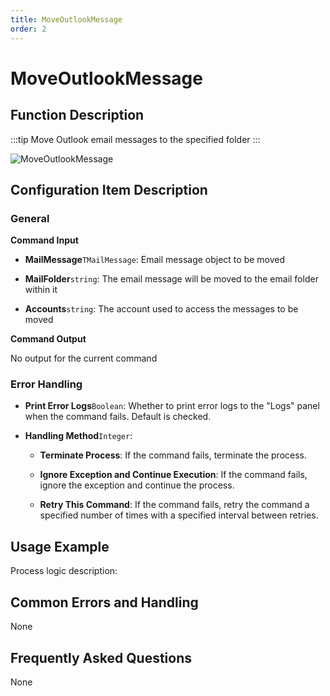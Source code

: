 ```yaml
---
title: MoveOutlookMessage
order: 2
---
```


# MoveOutlookMessage

## Function Description

:::tip 
Move Outlook email messages to the specified folder
:::

![MoveOutlookMessage](../../../../assets/MoveOutlookMessage_command.png)

## Configuration Item Description

### General

**Command Input**

- **MailMessage**`TMailMessage`: Email message object to be moved

- **MailFolder**`string`: The email message will be moved to the email folder within it

- **Accounts**`string`: The account used to access the messages to be moved


**Command Output**

No output for the current command

### Error Handling

- **Print Error Logs**`Boolean`: Whether to print error logs to the "Logs" panel when the command fails. Default is checked. 

- **Handling Method**`Integer`:

    - **Terminate Process**: If the command fails, terminate the process.

    - **Ignore Exception and Continue Execution**: If the command fails, ignore the exception and continue the process.

    - **Retry This Command**: If the command fails, retry the command a specified number of times with a specified interval between retries.

## Usage Example

Process logic description:

## Common Errors and Handling

None

## Frequently Asked Questions

None

